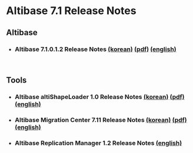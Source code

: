 # Altibase 7.1 Release Notes

## Altibase

- ### Altibase 7.1.0.1.2 Release Notes [(korean)](https://github.com/ALTIBASE/Documents/blob/master/ReleaseNotes/kor/Altibase_7_1_0_1_2_Release_Notes.md) [(pdf)](https://github.com/ALTIBASE/Documents/blob/master/ReleaseNotes/kor/pdf/Altibase_7_1_0_1_2_Release_Notes.pdf) [(english)](https://github.com/ALTIBASE/Documents/blob/master/ReleaseNotes/eng/Altibase_7_1_0_1_2_Release_Notes.md)

<br/>

## Tools

- ### Altibase altiShapeLoader 1.0 Release Notes [(korean)](https://github.com/ALTIBASE/Documents/blob/master/ReleaseNotes/kor/Altibase_altiShapeLoader_1_0_Release_Notes.md) [(pdf)](https://github.com/ALTIBASE/Documents/blob/master/ReleaseNotes/kor/pdf/Altibase_altiShapeLoader_1_0_Release_Notes.pdf) [(english)](https://github.com/ALTIBASE/Documents/blob/master/ReleaseNotes/eng/Altibase_altiShapeLoader_1_0_Release_Notes.md)

- ### Altibase Migration Center 7.11 Release Notes [(korean)](https://github.com/ALTIBASE/Documents/blob/master/ReleaseNotes/kor/Altibase_Migration_Center_7_11_Release_Notes.md) [(pdf)](https://github.com/ALTIBASE/Documents/blob/master/ReleaseNotes/kor/pdf/Altibase_Migration_Center_7_11_Release_Notes.pdf) [(english)](https://github.com/ALTIBASE/Documents/blob/master/ReleaseNotes/eng/Altibase_Migration_Center_7_11_Release_Notes.md)

- ### Altibase Replication Manager 1.2 Release Notes [(english)](https://github.com/ALTIBASE/Documents/blob/QA-patchnotes/ReleaseNotes/eng/Altibase_Replication_Manager_1_2_Release_Notes.md)

